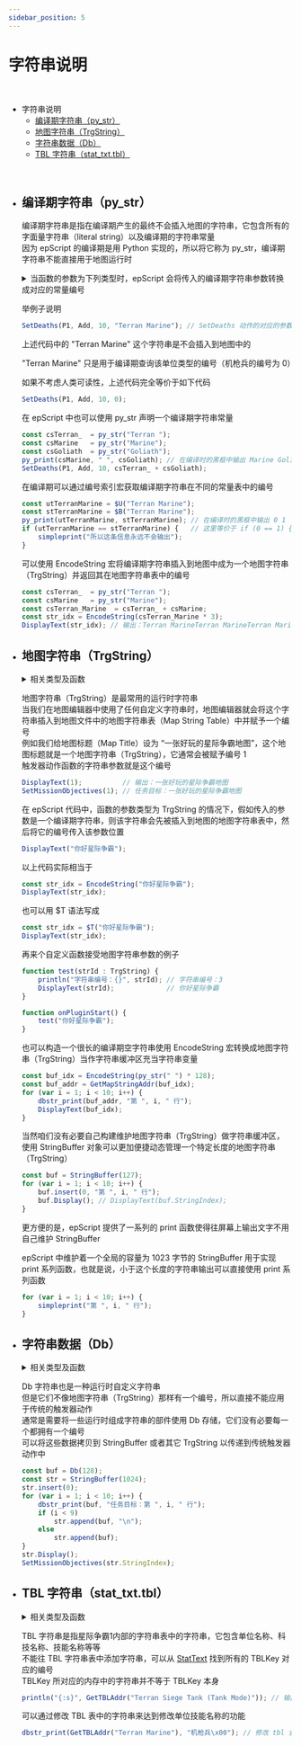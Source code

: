 ```yaml
---
sidebar_position: 5
---
```


# 字符串说明


<br />

- 字符串说明
    - [编译期字符串（py_str）](#%E7%BC%96%E8%AF%91%E6%9C%9F%E5%AD%97%E7%AC%A6%E4%B8%B2py_str)
    - [地图字符串（TrgString）](#%E5%9C%B0%E5%9B%BE%E5%AD%97%E7%AC%A6%E4%B8%B2trgstring)
    - [字符串数据（Db）](#%E5%AD%97%E7%AC%A6%E4%B8%B2%E6%95%B0%E6%8D%AEdb)
    - [TBL 字符串（stat_txt.tbl）](#tbl-%E5%AD%97%E7%AC%A6%E4%B8%B2stat_txttbl)

<br />

- ## 编译期字符串（py_str）

    编译期字符串是指在编译期产生的最终不会插入地图的字符串，它包含所有的字面量字符串（literal string）以及编译期的字符串常量  
    因为 epScript 的编译期是用 Python 实现的，所以将它称为 py_str，编译期字符串不能直接用于地图运行时  

    <details>

    <summary>当函数的参数为下列类型时，epScript 会将传入的编译期字符串参数转换成对应的常量编号</summary>

    - [TrgUnit](Constants-Reference/TrgUnit.md)  
    - [TrgLocation](Constants-Reference/Constants-Reference.md#trglocation-位置区域)  
    - [TrgSwitch](Constants-Reference/Constants-Reference.md#trgswitch-开关)  
    - [TrgAIScript](Constants-Reference/TrgAIScript.md)  
    - [Weapon](Constants-Reference/Weapon.md)  
    - [Tech](Constants-Reference/Tech.md)  
    - [Upgrade](Constants-Reference/Upgrade.md)  
    - [UnitOrder](Constants-Reference/UnitOrder.md)  
    - [Flingy](Constants-Reference/Flingy.md)  
    - [Image](Constants-Reference/Image.md)  
    - [Icon](Constants-Reference/Icon.md)  
    - [Iscript](Constants-Reference/Iscript.md)  
    - [Portrait](Constants-Reference/Portrait.md)  
    - [Sprites](Constants-Reference/Sprites.md)  
    - [StatText](Constants-Reference/StatText.md)  
    </details>

    举例子说明

    ```JavaScript
    SetDeaths(P1, Add, 10, "Terran Marine"); // SetDeaths 动作的对应的参数的类型是 TrgUnit，所以它会在编译期被替换成 TrgUnit 表中对应的整数编号传入
    ```

    上述代码中的 "Terran Marine" 这个字符串是不会插入到地图中的

    "Terran Marine" 只是用于编译期查询该单位类型的编号（机枪兵的编号为 0）

    如果不考虑人类可读性，上述代码完全等价于如下代码

    ```JavaScript
    SetDeaths(P1, Add, 10, 0);
    ```

    在 epScript 中也可以使用 py_str 声明一个编译期字符串常量

    ```JavaScript
    const csTerran_  = py_str("Terran ");
    const csMarine   = py_str("Marine");
    const csGoliath  = py_str("Goliath");
    py_print(csMarine, " ", csGoliath); // 在编译时的黑框中输出 Marine Goliath
    SetDeaths(P1, Add, 10, csTerran_ + csGoliath);
    ```

    在编译期可以通过编号索引宏获取编译期字符串在不同的常量表中的编号

    ```JavaScript
    const utTerranMarine = $U("Terran Marine");
    const stTerranMarine = $B("Terran Marine");
    py_print(utTerranMarine, stTerranMarine); // 在编译时的黑框中输出 0 1
    if (utTerranMarine == stTerranMarine) {   // 这里等价于 if (0 == 1) {
        simpleprint("所以这条信息永远不会输出");
    }
    ```

    可以使用 EncodeString 宏将编译期字符串插入到地图中成为一个地图字符串（TrgString）并返回其在地图字符串表中的编号

    ```JavaScript
    const csTerran_  = py_str("Terran ");
    const csMarine   = py_str("Marine");
    const csTerran_Marine  = csTerran_ + csMarine;
    const str_idx = EncodeString(csTerran_Marine * 3);
    DisplayText(str_idx); // 输出：Terran MarineTerran MarineTerran Marine
    ```



- ## 地图字符串（TrgString）

    <details>
    
    <summary>相关类型及函数</summary>

    - TrgString  
    - StringBuffer  
    - $T(cstr : [literal](Syntax.md#字面量字符串literal-string))
    - EncodeString(cstr: py_str)
    - GetStringIndex(cstr: py_str)
    - GetMapStringAddr(str: TrgString)
    </details>
    
    地图字符串（TrgString）是最常用的运行时字符串  
    当我们在地图编辑器中使用了任何自定义字符串时，地图编辑器就会将这个字符串插入到地图文件中的地图字符串表（Map String Table）中并赋予一个编号  
    例如我们给地图标题（Map Title）设为 “一张好玩的星际争霸地图”，这个地图标题就是一个地图字符串（TrgString），它通常会被赋予编号 1  
    触发器动作函数的字符串参数就是这个编号

    ```JavaScript
    DisplayText(1);          // 输出：一张好玩的星际争霸地图
    SetMissionObjectives(1); // 任务目标：一张好玩的星际争霸地图
    ```

    在 epScript 代码中，函数的参数类型为 TrgString 的情况下，假如传入的参数是一个编译期字符串，则该字符串会先被插入到地图的地图字符串表中，然后将它的编号传入该参数位置

    ```JavaScript
    DisplayText("你好星际争霸");
    ```

    以上代码实际相当于

    ```JavaScript
    const str_idx = EncodeString("你好星际争霸");
    DisplayText(str_idx);
    ```

    也可以用 $T 语法写成

    ```JavaScript
    const str_idx = $T("你好星际争霸");
    DisplayText(str_idx);
    ```

    再来个自定义函数接受地图字符串参数的例子

    ```JavaScript
    function test(strId : TrgString) {
        println("字符串编号：{}", strId); // 字符串编号：3
        DisplayText(strId);             // 你好星际争霸
    }

    function onPluginStart() {
        test("你好星际争霸");
    }
    ```

    也可以构造一个很长的编译期空字符串使用 EncodeString 宏转换成地图字符串（TrgString）当作字符串缓冲区充当字符串变量

    ```JavaScript
    const buf_idx = EncodeString(py_str(" ") * 128);
    const buf_addr = GetMapStringAddr(buf_idx);
    for (var i = 1; i < 10; i++) {
        dbstr_print(buf_addr, "第 ", i, " 行");
        DisplayText(buf_idx);
    }
    ```

    当然咱们没有必要自己构建维护地图字符串（TrgString）做字符串缓冲区，使用 StringBuffer 对象可以更加便捷动态管理一个特定长度的地图字符串（TrgString）

    ```JavaScript
    const buf = StringBuffer(127);
    for (var i = 1; i < 10; i++) {
        buf.insert(0, "第 ", i, " 行");
        buf.Display(); // DisplayText(buf.StringIndex);
    }
    ```

    更方便的是，epScript 提供了一系列的 print 函数使得往屏幕上输出文字不用自己维护 StringBuffer

    epScript 中维护着一个全局的容量为 1023 字节的 StringBuffer 用于实现 print 系列函数，也就是说，小于这个长度的字符串输出可以直接使用 print 系列函数

    ```JavaScript
    for (var i = 1; i < 10; i++) {
        simpleprint("第 ", i, " 行");
    }
    ```



- ## 字符串数据（Db）
    <details>
    
    <summary>相关类型及函数</summary>

    - Db  
    - dbstr_addstr(dst, src)  
    - dbstr_addstr_epd(dst, srcepd)  
    - dbstr_adddw(dst, number)  
    - dbstr_addptr(dst, ptr)  
    - dbstr_print(dst, *args)  
    - sprintf(dst, format_string, *args)  
    </details>

    Db 字符串也是一种运行时自定义字符串  
    但是它们不像地图字符串（TrgString）那样有一个编号，所以直接不能应用于传统的触发器动作  
    通常是需要将一些运行时组成字符串的部件使用 Db 存储，它们没有必要每一个都拥有一个编号  
    可以将这些数据拷贝到 StringBuffer 或者其它 TrgString 以传递到传统触发器动作中  

    ```JavaScript
    const buf = Db(128);
    const str = StringBuffer(1024);
    str.insert(0);
    for (var i = 1; i < 10; i++) {
        dbstr_print(buf, "任务目标：第 ", i, " 行");
        if (i < 9)
            str.append(buf, "\n");
        else
            str.append(buf);
    }
    str.Display();
    SetMissionObjectives(str.StringIndex);
    ```



- ## TBL 字符串（stat_txt.tbl）
    <details>
    
    <summary>相关类型及函数</summary>

    - $B([TBLKey](Constants-Reference/StatText.md) : [literal](Syntax.md#literal-strings))
    - EncodeTBL([TBLKey](Constants-Reference/StatText.md) : py_str)
    - GetTBLAddr([TBLKey或TBL编号](Constants-Reference/StatText.md))
    - settbl([TBLKey或TBL编号](Constants-Reference/StatText.md), 偏移地址, *args)
    - settbl2([TBLKey或TBL编号](Constants-Reference/StatText.md), 偏移地址, *args)
    </details>

    TBL 字符串是指星际争霸1内部的字符串表中的字符串，它包含单位名称、科技名称、技能名称等等  
    不能往 TBL 字符串表中添加字符串，可以从 [StatText](Constants-Reference/StatText.md) 找到所有的 TBLKey 对应的编号  
    TBLKey 所对应的内存中的字符串并不等于 TBLKey 本身  

    ```JavaScript
    println("{:s}", GetTBLAddr("Terran Siege Tank (Tank Mode)")); // 输出：Terran Siege Tank
    ```

    可以通过修改 TBL 表中的字符串来达到修改单位技能名称的功能

    ```JavaScript
    dbstr_print(GetTBLAddr("Terran Marine"), "机枪兵\x00"); // 修改 tbl 会导致本地化失效，所有没有修改的单位技能名称变为英文，强烈不建议修改 tbl
    ```

    

  



